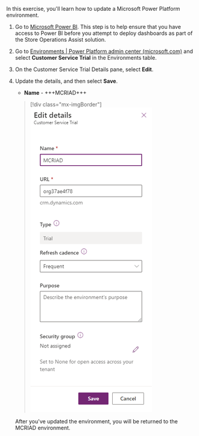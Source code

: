 In this exercise, you'll learn how to update a Microsoft Power Platform environment.

1. Go to [Microsoft Power BI](https://app.powerbi.com/?azure-portal=true). This step is to help ensure that you have access to Power BI before you attempt to deploy dashboards as part of the Store Operations Assist solution.

1. Go to [Environments | Power Platform admin center (microsoft.com)](https://admin.powerplatform.microsoft.com/environments/?azure-portal=true) and select **Customer Service Trial** in the Environments table.

1. On the Customer Service Trial Details pane, select **Edit**.

1. Update the details, and then select **Save**.

      - **Name** - +++MCRIAD+++

   > [!div class="mx-imgBorder"]
   > [![Screenshot of the New environment pane with the values filled in.](../media/edit-details-trial.png)](../media/new-environment.png#lightbox)

      

   After you've updated the environment, you will be returned to the MCRIAD environment.

